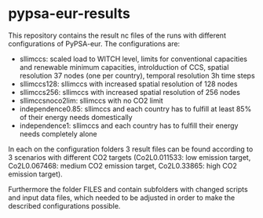 # pypsa-eur-results

This repository contains the result nc files of the runs with different configurations of PyPSA-eur. The configurations are:
* sllimccs: scaled load to WITCH level, limits for conventional capacities and renewable minimum capacities, introlduction of CCS, spatial resolution 37 nodes (one per country), temporal resolution 3h time steps
* sllimccs128: sllimccs with increased spatial resolution of 128 nodes
* sllimccs256: sllimccs with increased spatial resolution of 256 nodes
* sllimccsnoco2lim: sllimccs with no CO2 limit
* independence0.85: sllimccs and each country has to fulfill at least 85% of their energy needs domestically
* independence1: sllimccs and each country has to fulfill their energy needs completely alone

In each on the configuration folders 3 result files can be found according to 3 scenarios with different CO2 targets (Co2L0.011533: low emission target, Co2L0.067468: medium CO2 emission target, Co2L0.33865: high CO2 emission target). 

Furthermore the folder FILES and contain subfolders with changed scripts and input data files, which needed to be adjusted in order to make the described configurations possible.
